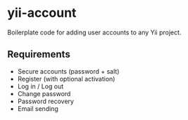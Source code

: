 yii-account
===========

Boilerplate code for adding user accounts to any Yii project.

Requirements
------------

- Secure accounts (password + salt)
- Register (with optional activation)
- Log in / Log out
- Change password
- Password recovery
- Email sending
